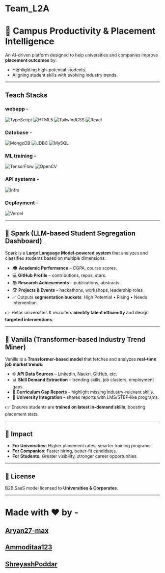 # Team_L2A

# 🚀 Campus Productivity & Placement Intelligence

An AI-driven platform designed to help universities and companies improve **placement outcomes** by:
- Highlighting high-potential students.
- Aligning student skills with evolving industry trends.

---
## Teach Stacks 

### webapp - 
![TypeScript](https://img.shields.io/badge/TypeScript-3178C6?logo=typescript&logoColor=white&style=for-the-badge)
![HTML5](https://img.shields.io/badge/HTML5-E34F26?logo=html5&logoColor=white&style=for-the-badge)
![TailwindCSS](https://img.shields.io/badge/TailwindCSS-06B6D4?logo=tailwindcss&logoColor=white&style=for-the-badge)
![React](https://img.shields.io/badge/React-20232A?logo=react&logoColor=61DAFB&style=for-the-badge)


### Database - 
![MongoDB](https://img.shields.io/badge/MongoDB-47A248?logo=mongodb&logoColor=white&style=for-the-badge)
![JDBC](https://img.shields.io/badge/JDBC-007396?logo=java&logoColor=white&style=for-the-badge)
![MySQL](https://img.shields.io/badge/MySQL-4479A1?logo=mysql&logoColor=white&style=for-the-badge)

### ML training - 
![TensorFlow](https://img.shields.io/badge/TensorFlow-FF6F00?logo=tensorflow&logoColor=white&style=for-the-badge)
![OpenCV](https://img.shields.io/badge/OpenCV-5C3EE8?logo=opencv&logoColor=white&style=for-the-badge)

### API systems - 
![Infra](https://img.shields.io/badge/Infra-API--first%20%7C%20Cloud--based%20%7C%20Multi--tenant-FF4500?style=for-the-badge&logo=cloudflare&logoColor=white)


### Deployment - 
![Vercel](https://img.shields.io/badge/Vercel-000000?logo=vercel&logoColor=white&style=for-the-badge)


---

## 🔹 Spark (LLM-based Student Segregation Dashboard)
Spark is a **Large Language Model-powered system** that analyzes and classifies students based on multiple dimensions:
- 🎓 **Academic Performance** – CGPA, course scores.  
- 💻 **GitHub Profile** – contributions, repos, stars.  
- 📚 **Research Achievements** – publications, abstracts.  
- 🏆 **Projects & Events** – hackathons, workshops, leadership roles.  
- ✅ Outputs **segmentation buckets**: High Potential • Rising • Needs Intervention.  

👉 Helps universities & recruiters **identify talent efficiently** and design **targeted interventions**.

---

## 🔹 Vanilla (Transformer-based Industry Trend Miner)
Vanilla is a **Transformer-based model** that fetches and analyzes **real-time job market trends**:
- 🌐 **API Data Sources** – LinkedIn, Naukri, GitHub, etc.  
- 📊 **Skill Demand Extraction** – trending skills, job clusters, employment gaps.  
- 🧭 **Curriculum Gap Reports** – highlight missing industry-relevant skills.  
- 🔄 **University Integration** – shares reports with LMS/STEP-like programs.  

👉 Ensures students are **trained on latest in-demand skills**, boosting placement stats.

---

## 🎯 Impact
- **For Universities:** Higher placement rates, smarter training programs.  
- **For Companies:** Faster hiring, better-fit candidates.  
- **For Students:** Greater visibility, stronger career opportunities.  

---

## 📌 License
B2B SaaS model licensed to **Universities & Corporates**.  

---

# Made with ❤ by - 
## [Aryan27-max](https://github.com/Aryan27-max)

## [Ammoditaa123](https://github.com/Ammoditaa123)

## [ShreyashPoddar](https://github.com/ShreyashPoddar)
  

